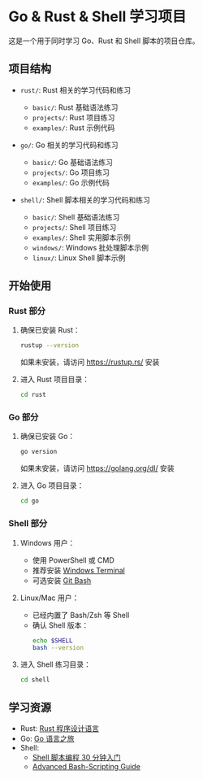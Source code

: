 # Go & Rust & Shell 学习项目

这是一个用于同时学习 Go、Rust 和 Shell 脚本的项目仓库。

## 项目结构

- `rust/`: Rust 相关的学习代码和练习
  - `basic/`: Rust 基础语法练习
  - `projects/`: Rust 项目练习
  - `examples/`: Rust 示例代码

- `go/`: Go 相关的学习代码和练习
  - `basic/`: Go 基础语法练习
  - `projects/`: Go 项目练习
  - `examples/`: Go 示例代码

- `shell/`: Shell 脚本相关的学习代码和练习
  - `basic/`: Shell 基础语法练习
  - `projects/`: Shell 项目练习
  - `examples/`: Shell 实用脚本示例
  - `windows/`: Windows 批处理脚本示例
  - `linux/`: Linux Shell 脚本示例

## 开始使用

### Rust 部分
1. 确保已安装 Rust：
   ```bash
   rustup --version
   ```
   如果未安装，请访问 https://rustup.rs/ 安装

2. 进入 Rust 项目目录：
   ```bash
   cd rust
   ```

### Go 部分
1. 确保已安装 Go：
   ```bash
   go version
   ```
   如果未安装，请访问 https://golang.org/dl/ 安装

2. 进入 Go 项目目录：
   ```bash
   cd go
   ```

### Shell 部分
1. Windows 用户：
   - 使用 PowerShell 或 CMD
   - 推荐安装 [Windows Terminal](https://github.com/microsoft/terminal)
   - 可选安装 [Git Bash](https://git-scm.com/downloads)

2. Linux/Mac 用户：
   - 已经内置了 Bash/Zsh 等 Shell
   - 确认 Shell 版本：
     ```bash
     echo $SHELL
     bash --version
     ```

3. 进入 Shell 练习目录：
   ```bash
   cd shell
   ```

## 学习资源
- Rust: [Rust 程序设计语言](https://doc.rust-lang.org/book/title-page.html)
- Go: [Go 语言之旅](https://tour.golang.org/)
- Shell:
  - [Shell 脚本编程 30 分钟入门](https://github.com/qinjx/30min_guides/blob/master/shell.md)
  - [Advanced Bash-Scripting Guide](https://tldp.org/LDP/abs/html/)
